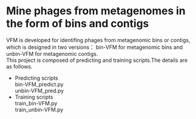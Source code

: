 # Mine phages from metagenomes in the form of bins and contigs  

VFM is developed for identifing phages from metagenomic bins or contigs, which is designed in two versions： bin-VFM for metagenomic bins and unbin-VFM for metagenomic contigs.  
This project is composed of predicting and training scripts.The details are as follows.
* Predicting scripts    
bin-VFM_predict.py    
unbin-VFM_pred.py
* Training scripts  
train_bin-VFM.py  
train_unbin-VFM.py
